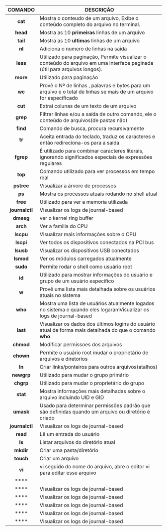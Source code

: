 
| COMANDO     | DESCRIÇÃO |
| :----:      | ----------- |
| **cat**         | Mostra o conteudo de um arquivo, Exibe o conteúdo completo do arquivo no terminal. |
| **head**        | Mostra as 10 **primeiras** linhas de um arquivo       |
| **tail**        | Mostra as 10 **ultimas** linhas de um arquivo          |
| **nl**          | Adiciona o numero de linhas na saída        |
| **less**        | Utilizado para paginação, Permite visualizar o conteúdo do arquivo em uma interface paginada (útil para arquivos longos).       |
| **more**        | Utilizado para paginação        |
| **wc**          | Provê o Nº de linhas , palavras e bytes para um arquivo e o total de linhas se mais de um arquivo for especificado       |
| **cut**         | Extrai colunas de um texto de um arquivo        |
| **grep**        | Filtrar linhas e/ou a saída de outro comando, ele o conteúdo de arquivos(de pastas não)        |
| **find**        | Comando de busca, procura recursivamente        |
| **tr**          | Aceita entrada do teclado, traduz os caracteres e então redireciona-os para a saída        |
| **fgrep**       | É utilizado para combinar caracteres literais, ignorando significados especiais de expressões regulares        |
|   **top**       | Comando utilizado para ver processos em tempo real        |
| **pstree**      | Visualizar a árvore de processos        |
| **ps**          | Mostra os processos atuais rodando no shell atual        |
| **free**        | Utilizado para ver a memoria utilizada        |
| **journalctl**  | Visualizar os logs de journal-based        |
| **dmesg**       | ver o kernel ring buffer       |
| **arch**        | Ver a familia do CPU       |
| **lscpu**       | Visualizar mais informações sobre o CPU        |
| **lscpi**       | Ver todos os dispositivos conectados na PCI bus        |
| **lsusb**       | Visualizar os dispositivos USB conectados        |
| **lsmod**       | Ver os módulos carregados atualmente        |
| **sudo**        | Permite rodar o shell como usuário root        |
| **id**          | Utilizado para mostrar informações do usuário e grupo de um usuário especifico        |
| **w**           | Provê uma lista mais detalhada sobre os usuários atuais no sistema |
| **who**         | Mostra uma lista de usuários atualmente logados no sistema e quando eles logaramVisualizar os logs de journal-based        |
| **last**        | Visualizar os dados dos últimos logins do usuário atual de forma mais detalhada do que o comando **who**       |
| **chmod**       | Modificar permissoes dos arquivos        |
| **chown**       | Permite o usuário root mudar o proprietário de arquivos e diretorios       |
| **ln**          | Criar links/ponteiros para outros arquivos(atalhos)        |
| **newgrp**      | Utilizado para mudar o grupo primário        |
| **chgrp**       | Utilizado para mudar o proprietário do grupo        |
| **stat**        | Mostra informações mais detalhadas sobre o arquivo incluindo UID e GID       |
| **umask**       | Usado para determinar permissões padrão que são definidas quando um arquivo ou diretório é criado       |
| **journalctl**  | Visualizar os logs de journal-based        |
| **read**  | Lê um entrada do usuário        |
| **ls**  | Listar arquivos do diretório atual        |
| **mkdir**  | Criar uma pasta/diretório        |
| **touch**  | Criar um arquivo        |
| **vi**  | vi seguido do nome do arquivo, abre o editor vi para editar esse arquivo     |
| ****  |         |
| ****  | Visualizar os logs de journal-based        |
| ****  | Visualizar os logs de journal-based        |
| ****  | Visualizar os logs de journal-based        |
| ****  | Visualizar os logs de journal-based        |
| ****  | Visualizar os logs de journal-based        |
